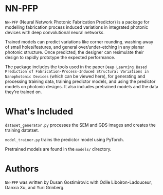 # NN-PFP
`NN-PFP` (Neural Network Photonic Fabrication Predictor) is a package for modelling fabrication process induced variations in integrated photonic devices with deep convolutional neural networks.

Trained models can predict variations like corner rounding, washing away of small holes/features, and general over/under-etching in any planar photonic structure. Once predicted, the designer can resimulate their design to rapidly prototype the expected performance.

The package includes the tools used in the paper `Deep Learning Based Prediction of Fabrication-Process-Induced Structural Variations in Nanophotonic Devices` (which can be viewed here), for generating and processing training data, training predictor models, and using the predictor models on photonic designs. It also includes pretrained models and the data they're trained on.

# What's Included
`dataset_generator.py` processes the SEM and GDS images and creates the training datatset.

`model_trainer.py` trains the predictor model using PyTorch.

Pretrained models are found in the `models/` directory.

# Authors
`NN-PFP` was written by Dusan Gostimirovic with Odile Liboiron-Ladouceur, Danxia Xu, and Yuri Grinberg.
